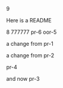 9


Here is a README

8
777777
pr-6
oor-5

a change from pr-1

a change from pr-2

pr-4

and now pr-3
